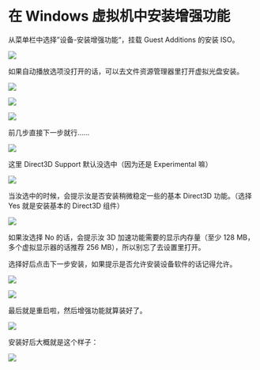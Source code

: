 # 在 Windows 虚拟机中安装增强功能

从菜单栏中选择”设备-安装增强功能“，挂载 Guest Additions 的安装 ISO。

![](../.gitbook/assets/screen-shot-2019-12-01-at-00.11.37.png)

如果自动播放选项没打开的话，可以去文件资源管理器里打开虚拟光盘安装。

![](../.gitbook/assets/screen-shot-2019-12-01-at-00.14.15.png)

![](../.gitbook/assets/screen-shot-2019-12-01-at-00.15.50.png)

![](../.gitbook/assets/screen-shot-2019-12-01-at-00.16.36.png)

前几步直接下一步就行……

![](../.gitbook/assets/screen-shot-2019-12-01-at-00.16.47.png)

这里 Direct3D Support 默认没选中（因为还是 Experimental 嘛）

![](../.gitbook/assets/screen-shot-2019-12-01-at-00.16.54.png)

当汝选中的时候，会提示汝是否安装稍微稳定一些的基本 Direct3D 功能。（选择 Yes 就是安装基本的 Direct3D 组件）

![](../.gitbook/assets/screen-shot-2019-12-01-at-00.17.00.png)

如果汝选择 No 的话，会提示汝 3D 加速功能需要的显示内存量（至少 128 MB，多个虚拟显示器的话推荐 256 MB），所以别忘了去设置里打开。

选择好后点击下一步安装，如果提示是否允许安装设备软件的话记得允许。

![](../.gitbook/assets/screen-shot-2019-12-01-at-00.17.14.png)

![](../.gitbook/assets/screen-shot-2019-12-01-at-00.17.10.png)

最后就是重启啦，然后增强功能就算装好了。

![](../.gitbook/assets/screen-shot-2019-12-01-at-00.17.33%20%281%29.png)

安装好后大概就是这个样子：

![](../.gitbook/assets/screen-shot-2019-12-01-at-00.29.48.png)

